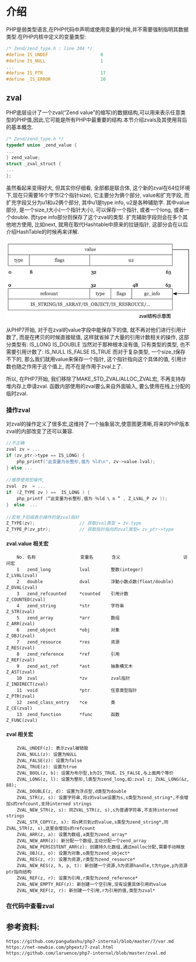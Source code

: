 # 介绍


PHP是弱类型语言,在PHP代码中声明或使用变量的时候,并不需要强制指明其数据类型.在PHP内核中定义的变量类型:
```c
/* Zend/zend_type.h : line 304 */
#define IS_UNDEF					0
#define IS_NULL						1
...
#define IS_PTR						17
#define _IS_ERROR					20
```




## zval
PHP底层设计了一个zval(“Zend value”的缩写)的数据结构,可以用来表示任意类型的PHP值,因此,它可能是所有PHP中最重要的结构.本节介绍zvals及其使用背后的基本概念.

```c
/* Zend/zend_type.h */
typedef union _zend_value {
...
} zend_value;
struct _zval_struct {
...
};
```
虽然看起来变得好大, 但其实你仔细看, 全部都是联合体, 这个新的zval在64位环境下,现在只需要16个字节(2个指针size), 它主要分为俩个部分, value和扩充字段, 而扩充字段又分为u1和u2俩个部分, 其中u1是type info, u2是各种辅助字.
其中value部分, 是一个size_t大小(一个指针大小), 可以保存一个指针, 或者一个long, 或者一个double.
而type info部分则保存了这个zval的类型. 扩充辅助字段则会在多个其他地方使用, 比如next, 就用在取代Hashtable中原来的拉链指针, 这部分会在以后介绍HashTable的时候再来详解.

![zval的内存分布](./image/1-3zval.png)

从PHP7开始, 对于在zval的value字段中能保存下的值, 就不再对他们进行引用计数了, 而是在拷贝的时候直接赋值, 这样就省掉了大量的引用计数相关的操作, 这部分类型有:
    IS_LONG
    IS_DOUBLE
当然对于那种根本没有值, 只有类型的类型, 也不需要引用计数了:
    IS_NULL
    IS_FALSE
    IS_TRUE
而对于复杂类型, 一个size_t保存不下的, 那么我们就用value来保存一个指针, 这个指针指向这个具体的值, 引用计数也随之作用于这个值上, 而不在是作用于zval上了.


所以, 在PHP7开始, 我们移除了MAKE_STD_ZVAL/ALLOC_ZVAL宏, 不再支持存堆内存上申请zval. 函数内部使用的zval要么来自外面输入, 要么使用在栈上分配的临时zval.

### 操作zval

对zval的操作定义了很多宏,这维持了一个抽象层次,使意图更清晰,将来的PHP版本zval的内部改变了还可以兼容.
```c
//不正确
zval zv = ...
if (zv_ptr->type == IS_LONG) {
    php_printf("此变量为长整形,值为 %ld\n", zv->value.lval);
} else ...

//推荐使用宏操作,
zval  zv  = ...
if  (Z_TYPE zv ) ==  IS_LONG ) { 
    php_printf (“此变量为长整形,值为 ％ld \ n ” , Z_LVAL_P zv )); 
}  else  ...

//宏有_P后缀表示操作的是zval指针
Z_TYPE(zv);                 // 获取zval类型 = zv.type
Z_TYPE_P(zv_ptr);           // 获取指针指向的zval类型= zv_ptr->type

```

#### zval.value 相关宏
```code
    No. 名称                 变量名       含义                        访问宏
    1   zend_long           lval        整数(integer)                Z_LVAL(zval)
    2   double              dval        浮動小数点数(float/double)    Z_DVAL(zval)
    3   zend_refcounted     *counted    引用计数                      Z_COUNTED(zval)
    4   zend_string         *str        字符串                       Z_STR(zval)
    5   zend_array          *arr        数组                         Z_ARR(zval)
    6   zend_object         *obj        对象                         Z_OBJ(zval)
    7   zend_resource       *res        资源                         Z_RES(zval)
    8   zend_reference      *ref        引用                         Z_REF(zval)
    9   zend_ast_ref        *ast        抽象構文木                    Z_AST(zval)
    10  zval                *zv         zval指针                     Z_INDIRECT(zval)
    11  void                *ptr        任意类型指针                  Z_PTR(zval)
    12  zend_class_entry    *ce         类                          Z_CE(zval)
    13  zend_function       *func       函数                         Z_FUNC(zval)
```
#### zval 相关宏
```code
    ZVAL_UNDEF(z): 表示zval被销毁
    ZVAL_NULL(z): 设置为NULL
    ZVAL_FALSE(z): 设置为false
    ZVAL_TRUE(z): 设置为true
    ZVAL_BOOL(z, b): 设置为布尔型,b为IS_TRUE、IS_FALSE,与上面两个等价
    ZVAL_LONG(z, l): 设置为整形,l类型为zend_long,如:zval z; ZVAL_LONG(&z, 88);
    ZVAL_DOUBLE(z, d): 设置为浮点型,d类型为double
    ZVAL_STR(z, s): 设置字符串,将z的value设置为s,s类型为zend_string*,不会增加s的refcount,支持interned strings
    ZVAL_NEW_STR(z, s): 同ZVAL_STR(z, s),s为普通字符串,不支持interned strings
    ZVAL_STR_COPY(z, s): 将s拷贝到z的value,s类型为zend_string*,同ZVAL_STR(z, s),这里会增加s的refcount
    ZVAL_ARR(z, a): 设置为数组,a类型为zend_array*
    ZVAL_NEW_ARR(z): 新分配一个数组,主动分配一个zend_array
    ZVAL_NEW_PERSISTENT_ARR(z): 创建持久化数组,通过malloc分配,需要手动释放
    ZVAL_OBJ(z, o): 设置为对象,o类型为zend_object*
    ZVAL_RES(z, r): 设置为资源,r类型为zend_resource*
    ZVAL_NEW_RES(z, h, p, t): 新创建一个资源,h为资源handle,t为type,p为资源ptr指向结构
    ZVAL_REF(z, r): 设置为引用,r类型为zend_reference*
    ZVAL_NEW_EMPTY_REF(z): 新创建一个空引用,没有设置具体引用的value
    ZVAL_NEW_REF(z, r): 新创建一个引用,r为引用的值,类型为zval*
```
### 在代码中查看zval





## 参考资料:
    https://github.com/pangudashu/php7-internal/blob/master/7/var.md
    https://net-newbie.com/phpext/7-zval.html
    https://github.com/laruence/php7-internal/blob/master/zval.md




